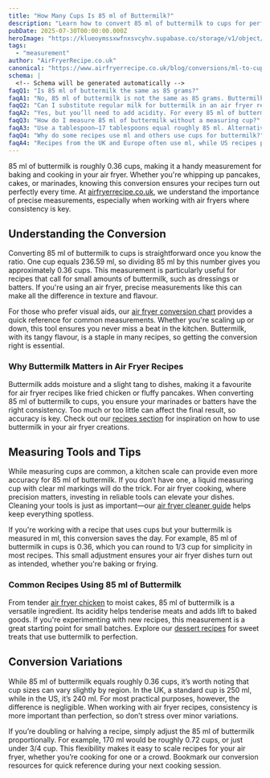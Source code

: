 ```yaml
---
title: "How Many Cups Is 85 ml of Buttermilk?"
description: "Learn how to convert 85 ml of buttermilk to cups for perfect baking results every time. Get accurate measurements and tips for air fryer recipes."
pubDate: 2025-07-30T00:00:00.000Z
heroImage: "https://klueoymssxwfnxsvcyhv.supabase.co/storage/v1/object/public/Shmucket/how-many-cups-is-85-ml-of-buttermilk.webp"
tags:
  - "measurement"
author: "AirFryerRecipe.co.uk"
canonical: "https://www.airfryerrecipe.co.uk/blog/conversions/ml-to-cups/how-many-cups-is-85-ml-of-buttermilk"
schema: |
  <!-- Schema will be generated automatically -->
faqQ1: "Is 85 ml of buttermilk the same as 85 grams?"
faqA1: "No, 85 ml of buttermilk is not the same as 85 grams. Buttermilk has a density slightly higher than water, so 85 ml weighs around 87-90 grams. For precise baking, it's best to measure by volume (ml) or use a kitchen scale for weight."
faqQ2: "Can I substitute regular milk for buttermilk in an air fryer recipe?"
faqA2: "Yes, but you’ll need to add acidity. For every 85 ml of buttermilk, mix 80 ml of milk with 5 ml of lemon juice or vinegar. Let it sit for 5 minutes before using. This works well for air fryer batters and marinades."
faqQ3: "How do I measure 85 ml of buttermilk without a measuring cup?"
faqA3: "Use a tablespoon—17 tablespoons equal roughly 85 ml. Alternatively, a standard shot glass holds about 44 ml, so two shots minus a teaspoon will get you close. For air fryer recipes, small inaccuracies are usually fine."
faqQ4: "Why do some recipes use ml and others use cups for buttermilk?"
faqA4: "Recipes from the UK and Europe often use ml, while US recipes prefer cups. If you’re using an air fryer, stick to the original recipe’s units for best results. Our conversion tools can help bridge the gap between measurements."
---
```

<p>85 ml of buttermilk is roughly 0.36 cups, making it a handy measurement for baking and cooking in your air fryer. Whether you're whipping up pancakes, cakes, or marinades, knowing this conversion ensures your recipes turn out perfectly every time. At <a href=https://www.airfryerrecipe.co.uk/>airfryerrecipe.co.uk</a>, we understand the importance of precise measurements, especially when working with air fryers where consistency is key.</p>

<h2>Understanding the Conversion</h2>  
<p>Converting 85 ml of buttermilk to cups is straightforward once you know the ratio. One cup equals 236.59 ml, so dividing 85 ml by this number gives you approximately 0.36 cups. This measurement is particularly useful for recipes that call for small amounts of buttermilk, such as dressings or batters. If you're using an air fryer, precise measurements like this can make all the difference in texture and flavour.</p>  

<p>For those who prefer visual aids, our <a href=https://www.airfryerrecipe.co.uk/air-fryer-conversion-chart>air fryer conversion chart</a> provides a quick reference for common measurements. Whether you're scaling up or down, this tool ensures you never miss a beat in the kitchen. Buttermilk, with its tangy flavour, is a staple in many recipes, so getting the conversion right is essential.</p>  

<h3>Why Buttermilk Matters in Air Fryer Recipes</h3>  
<p>Buttermilk adds moisture and a slight tang to dishes, making it a favourite for air fryer recipes like fried chicken or fluffy pancakes. When converting 85 ml of buttermilk to cups, you ensure your marinades or batters have the right consistency. Too much or too little can affect the final result, so accuracy is key. Check out our <a href=https://www.airfryerrecipe.co.uk/recipes>recipes section</a> for inspiration on how to use buttermilk in your air fryer creations.</p>  

<h2>Measuring Tools and Tips</h2>  
<p>While measuring cups are common, a kitchen scale can provide even more accuracy for 85 ml of buttermilk. If you don’t have one, a liquid measuring cup with clear ml markings will do the trick. For air fryer cooking, where precision matters, investing in reliable tools can elevate your dishes. Cleaning your tools is just as important—our <a href=https://www.airfryerrecipe.co.uk/air-fryer-cleaner>air fryer cleaner guide</a> helps keep everything spotless.</p>  

<p>If you're working with a recipe that uses cups but your buttermilk is measured in ml, this conversion saves the day. For example, 85 ml of buttermilk in cups is 0.36, which you can round to 1/3 cup for simplicity in most recipes. This small adjustment ensures your air fryer dishes turn out as intended, whether you're baking or frying.</p>  

<h3>Common Recipes Using 85 ml of Buttermilk</h3>  
<p>From tender <a href=https://www.airfryerrecipe.co.uk/recipe-category/chicken>air fryer chicken</a> to moist cakes, 85 ml of buttermilk is a versatile ingredient. Its acidity helps tenderise meats and adds lift to baked goods. If you're experimenting with new recipes, this measurement is a great starting point for small batches. Explore our <a href=https://www.airfryerrecipe.co.uk/recipe-category/dessert>dessert recipes</a> for sweet treats that use buttermilk to perfection.</p>  

<h2>Conversion Variations</h2>  
<p>While 85 ml of buttermilk equals roughly 0.36 cups, it’s worth noting that cup sizes can vary slightly by region. In the UK, a standard cup is 250 ml, while in the US, it’s 240 ml. For most practical purposes, however, the difference is negligible. When working with air fryer recipes, consistency is more important than perfection, so don’t stress over minor variations.</p>  

<p>If you’re doubling or halving a recipe, simply adjust the 85 ml of buttermilk proportionally. For example, 170 ml would be roughly 0.72 cups, or just under 3/4 cup. This flexibility makes it easy to scale recipes for your air fryer, whether you’re cooking for one or a crowd. Bookmark our conversion resources for quick reference during your next cooking session.</p>
